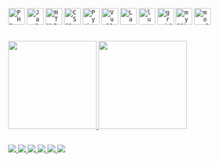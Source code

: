 

##

 <div>
  <code><link rel="stylesheet" href="https://cdn.jsdelivr.net/gh/devicons/devicon@v2.12.0/devicon.min.css"></code>
  <code><img alt="PHP" height="34" src="https://cdn.jsdelivr.net/npm/simple-icons@3.13.0/icons/php.svg"></code>
  <code><img alt="JavaScript" height="34" src="https://cdn.jsdelivr.net/npm/simple-icons@5.8.1/icons/javascript.svg"></code>
  <code><img alt="HTML5" height="34" src="https://cdn.jsdelivr.net/npm/simple-icons@5.8.1/icons/html5.svg"></code>
  <code><img alt="CSS3" height="34" src="https://cdn.jsdelivr.net/npm/simple-icons@5.8.1/icons/css3.svg"></code>
  <code><img alt="Python" height="34" src="https://cdn.jsdelivr.net/npm/simple-icons@5.8.1/icons/python.svg"></code>
  <code><img alt="VueJS" height="34" src="https://cdn.jsdelivr.net/npm/simple-icons@5.8.1/icons/vuedotjs.svg"></code>
  <code><img alt="Laravel" height="34" src="https://cdn.jsdelivr.net/npm/simple-icons@5.8.1/icons/laravel.svg"></code>
  <code><img alt="lumen" height="34" src="https://cdn.jsdelivr.net/npm/simple-icons@5.8.1/icons/lumen.svg"></code>
  <code><img alt="graphQL" height="34" src="https://cdn.jsdelivr.net/npm/simple-icons@5.8.1/icons/graphql.svg"></code>
  <code><img alt="mySQL" height="34" src="https://cdn.jsdelivr.net/npm/simple-icons@5.8.1/icons/mysql.svg"></code>
  <code><img alt="mongoDB" height="34" src="https://cdn.jsdelivr.net/npm/simple-icons@5.8.1/icons/mongodb.svg"></code>
 </div>
 
##

<div>
  <a href="https://github.com/hendrix97s">
  <img height="180em" src="https://github-readme-stats.vercel.app/api?username=rafaballerini&show_icons=true&theme=merko&include_all_commits=true&count_private=true"/>
  <img height="180em" src="https://github-readme-stats.vercel.app/api/top-langs/?username=hendrix97s&layout=compact&langs_count=16&theme=merko"/>
</div>


 ##
 
<div> 
  <a href="#" target="_blank">
   <img src="https://img.shields.io/badge/YouTube-FF0000?style=for-the-badge&logo=youtube&logoColor=white" target="_blank">
  </a>
 
 <a href="#" target="_blank">
   <img src="https://img.shields.io/badge/Discord-7289DA?style=for-the-badge&logo=discord&logoColor=white" target="_blank">
 </a> 
 
 <a href = "mailto:contato@luizlima.online">
  <img src="https://img.shields.io/badge/-Gmail-%23333?style=for-the-badge&logo=gmail&logoColor=white" target="_blank">
 </a>
 
 <a href="https://www.linkedin.com/in/luiz-felipe-lima-pereira-6b2112150/" target="_blank">
  <img src="https://img.shields.io/badge/-LinkedIn-%230077B5?style=for-the-badge&logo=linkedin&logoColor=white" target="_blank">
 </a> 
 
 <a href="https://api.whatsapp.com/send?phone=5519999583179" target="_blank">
  <img src="https://img.shields.io/badge/-whatsapp-%22006400?style=for-the-badge&logo=whatsapp&logoColor=white" target="_blank">
 </a> 
 
 <a href="https://dev.to/hendrix97s" target="_blank">
  <img src="https://img.shields.io/badge/dev.to-191919?style=for-the-badge&logo=devdotto&logoColor=white" target="_blank">
 </a> 
 
</div>
